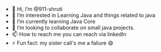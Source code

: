 - 👋 Hi, I’m @911-shruti
- 👀 I’m interested in Learning Java and things related to java 
- 🌱 I’m currently learning Java Core
- 💞️ I’m looking to collaborate on small java projects.
- 📫 How to reach me you can reach via linkedIn
- ⚡ Fun fact: my sister call's me a faliure 😄

<!---
911-shruti/911-shruti is a ✨ special ✨ repository because its `README.md` (this file) appears on your GitHub profile.
You can click the Preview link to take a look at your changes.
--->
